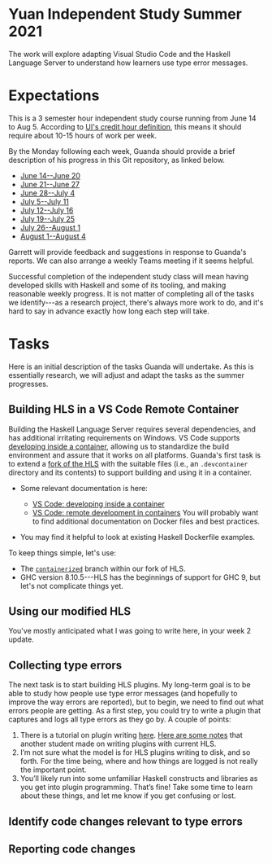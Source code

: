 # Yuan Independent Study Summer 2021

The work will explore adapting Visual Studio Code and the Haskell Language Server to understand how learners use type error messages.

# Expectations

This is a 3 semester hour independent study course running from June 14 to Aug 5.  According to [UI's credit hour definition](https://clas.uiowa.edu/faculty/credit-hour-definition), this means it should require about 10-15 hours of work per week.

By the Monday following each week, Guanda should provide a brief description of his progress in this Git repository, as linked below.

* [June 14--June 20](weekly/week1.md)
* [June 21--June 27](weekly/week2.md)
* [June 28--July 4](weekly/week3.md)
* [July 5--July 11](weekly/week4.md)
* [July 12--July 16](weekly/week5.md)
* [July 19--July 25](weekly/week6.md)
* [July 26--August 1](weekly/week7.md)
* [August 1--August 4](weekly/week8.md)

Garrett will provide feedback and suggestions in response to Guanda's reports.  We can also arrange a weekly Teams meeting if it seems helpful.

Successful completion of the independent study class will mean having developed skills with Haskell and some of its tooling, and making reasonable weekly progress.  It is not  matter of completing all of the tasks we identify---as a research project, there's always more work to do, and it's hard to say in advance exactly how long each step will take.

# Tasks

Here is an initial description of the tasks Guanda will undertake.  As this is essentially research, we will adjust and adapt the tasks as the summer progresses.

## Building HLS in a VS Code Remote Container

Building the Haskell Language Server requires several dependencies, and has additional irritating requirements on Windows.  VS Code supports [developing inside a container](https://code.visualstudio.com/docs/remote/containers), allowing us to standardize the build environment and assure that it works on all platforms.  Guanda's first task is to extend a [fork of the HLS](https://github.com/IaFP/haskell-language-server) with the suitable files (i.e., an `.devcontainer` directory and its contents) to support building and using it in a container.

* Some relevant documentation is here:
  - [VS Code: developing inside a container](https://code.visualstudio.com/docs/remote/containers)
  - [VS Code: remote development in containers](https://code.visualstudio.com/docs/remote/containers-tutorial)
  You will probably want to find additional documentation on Docker files and best practices.

* You may find it helpful to look at existing Haskell Dockerfile examples.

To keep things simple, let's use:

* The [`containerized`](https://github.com/IaFP/haskell-language-server/tree/containerized) branch within our fork of HLS.
* GHC version 8.10.5---HLS has the beginnings of support for GHC 9, but let's not complicate things yet.

## Using our modified HLS

You've mostly anticipated what I was going to write here, in your week 2 update.

## Collecting type errors

The next task is to start building HLS plugins.  My long-term goal is to be able to study how people use type error messages (and hopefully to improve the way errors are reported), but to begin, we need to find out what errors people are getting.  As a first step, you could try to write a plugin that captures and logs all type errors as they go by.  A couple of points:

1.	There is a tutorial on plugin writing [here](https://github.com/pepeiborra/hls-tutorial).  [Here are some notes](<Johnson HLS Notes 6-28.docx>) that another student made on writing plugins with current HLS.
2.	I’m not sure what the model is for HLS plugins writing to disk, and so forth.  For the time being, where and how things are logged is not really the important point.
3.	You’ll likely run into some unfamiliar Haskell constructs and libraries as you get into plugin programming.  That’s fine!  Take some time to learn about these things, and let me know if you get confusing or lost.


## Identify code changes relevant to type errors

## Reporting code changes
